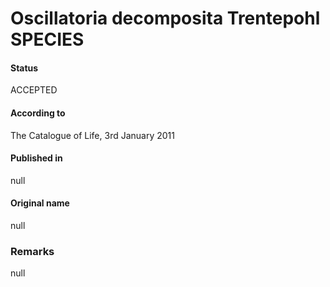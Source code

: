 # Oscillatoria decomposita Trentepohl SPECIES

#### Status
ACCEPTED

#### According to
The Catalogue of Life, 3rd January 2011

#### Published in
null

#### Original name
null

### Remarks
null